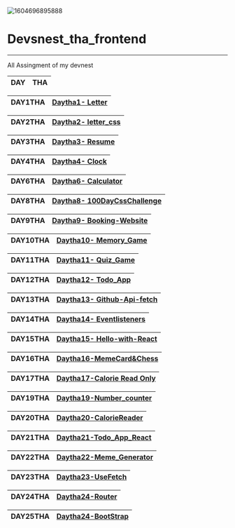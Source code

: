 ![1604696895888](https://user-images.githubusercontent.com/57589135/132755653-dab1fcb9-b508-4e53-8dcf-f48dbff6f47e.jpg)

# Devsnest_tha_frontend
***
All Assingment of my devnest 


|    DAY    |   THA    |
|--------|---------|

|DAY1THA |[Daytha1- Letter](https://sksinghl498.github.io/Devnest_tha_frontend/DAY1THA/index.html)|
|-----|-----|

|DAY2THA |[Daytha2- letter_css](https://sksinghl498.github.io/Devnest_tha_frontend/DAY2THA/index.html)
|-----|-----|

|DAY3THA |[Daytha3- Resume](https://sksinghl498.github.io/Devnest_tha_frontend/DAY3THA/index.html)
|-----|-----|

|DAY4THA |[Daytha4- Clock](https://sksinghl498.github.io/Devnest_tha_frontend/DAY4THA/index.html)
|-----|-----|


|DAY6THA |[Daytha6- Calculator](https://sksinghl498.github.io/Devnest_tha_frontend/DAY6THA_CALCULATOR/index.html)
|-----|-----|



|DAY8THA |[Daytha8- 100DayCssChallenge](https://sksinghl498.github.io/Devnest_tha_frontend/DAY8THA/index.html)
|-----|-----|

|DAY9THA |[Daytha9- Booking-Website](https://sksinghl498.github.io/Devnest_tha_frontend/DAY9THA/index.html)
|-----|-----|

|DAY10THA |[Daytha10- Memory_Game](https://sksinghl498.github.io/Devnest_tha_frontend/DAY10THA/index.html)
|-----|-----|

|DAY11THA |[Daytha11- Quiz_Game](https://sksinghl498.github.io/Devnest_tha_frontend/DAY11THA/index.html)
|-----|-----|

|DAY12THA | [Daytha12- Todo_App](https://sksinghl498.github.io/Devnest_tha_frontend/DAY12THA/index.html)
|-----|-----|

|DAY13THA | [Daytha13- Github-Api-fetch](https://github.com/sksinghl498/Devnest_tha_frontend/blob/master/Day13THA/index.html)
|-----|-----|

|DAY14THA | [Daytha14- Eventlisteners](https://sksinghl498.github.io/Devnest_tha_frontend/DAY14THA/index.html)
|-----|-----|

|DAY15THA | [Daytha15- Hello-with-React](https://heuristic-cray-2a4730.netlify.app/)
|-----|-----|

|DAY16THA | [Daytha16-MemeCard&Chess](https://festive-thompson-a81d26.netlify.app/)
|-----|-----|

|DAY17THA | [Daytha17-Calorie Read Only](https://tender-brahmagupta-943e39.netlify.app/)
|-----|-----|

|DAY19THA | [Daytha19-Number_counter](https://epic-lalande-15e435.netlify.app/)
|-----|-----|

|DAY20THA | [Daytha20-CalorieReader](https://gallant-liskov-903995.netlify.app)
|-----|-----|

|DAY21THA | [Daytha21-Todo_App_React](https://pedantic-keller-5892c8.netlify.app/)
|-----|-----|

|DAY22THA | [Daytha22-Meme_Generator](https://gifted-goodall-5c0a9b.netlify.app/)
|-----|-----|

|DAY23THA | [Daytha23-UseFetch](https://kind-goodall-2116ea.netlify.app/)
|-----|-----|


|DAY24THA | [Daytha24-Router](https://stoic-murdock-809018.netlify.app/)
|-----|-----|

|DAY25THA | [Daytha24-BootStrap](https://practical-bell-83bbf9.netlify.app/)
|-----|-----|